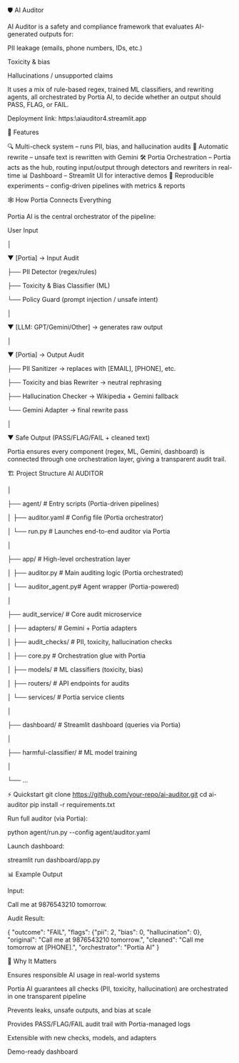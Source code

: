 🛡️ AI Auditor

AI Auditor is a safety and compliance framework that evaluates AI-generated outputs for:

PII leakage (emails, phone numbers, IDs, etc.)

Toxicity & bias

Hallucinations / unsupported claims

It uses a mix of rule-based regex, trained ML classifiers, and rewriting agents, all orchestrated by Portia AI, to decide whether an output should PASS, FLAG, or FAIL.


Deployment link:
https:\\aiauditor4.streamlit.app




🚀 Features

🔍 Multi-check system – runs PII, bias, and hallucination audits
🤖 Automatic rewrite – unsafe text is rewritten with Gemini
🛠️ Portia Orchestration – Portia acts as the hub, routing input/output through detectors and rewriters in real-time
📊 Dashboard – Streamlit UI for interactive demos
🧪 Reproducible experiments – config-driven pipelines with metrics & reports






🕸️ How Portia Connects Everything

Portia AI is the central orchestrator of the pipeline:

User Input
   
   │
   
   ▼
[Portia] → Input Audit  

   ├── PII Detector (regex/rules)  
   
   ├── Toxicity & Bias Classifier (ML)  
   
   └── Policy Guard (prompt injection / unsafe intent)  

   │
   
   ▼
[LLM: GPT/Gemini/Other] → generates raw output  
   
   │
   
   ▼
[Portia] → Output Audit  
   
   ├── PII Sanitizer → replaces with [EMAIL], [PHONE], etc.  
   
   ├── Toxicity and bias Rewriter → neutral rephrasing  
   
   ├── Hallucination Checker → Wikipedia + Gemini fallback  
   
   └── Gemini Adapter → final rewrite pass  

   │
   
   ▼
Safe Output (PASS/FLAG/FAIL + cleaned text)


Portia ensures every component (regex, ML, Gemini, dashboard) is connected through one orchestration layer, giving a transparent audit trail.










🏗️ Project Structure
AI AUDITOR

│

├── agent/              # Entry scripts (Portia-driven pipelines)

│   ├── auditor.yaml    # Config file (Portia orchestrator)

│   └── run.py          # Launches end-to-end auditor via Portia


│

├── app/                # High-level orchestration layer

│   ├── auditor.py      # Main auditing logic (Portia orchestrated)

│   └── auditor_agent.py# Agent wrapper (Portia-powered)

│

├── audit_service/      # Core audit microservice

│   ├── adapters/       # Gemini + Portia adapters

│   ├── audit_checks/   # PII, toxicity, hallucination checks

│   ├── core.py         # Orchestration glue with Portia

│   ├── models/         # ML classifiers (toxicity, bias)

│   ├── routers/        # API endpoints for audits

│   └── services/       # Portia service clients

│

├── dashboard/          # Streamlit dashboard (queries via Portia)

│

├── harmful-classifier/ # ML model training

│

└── ...




⚡ Quickstart
git clone https://github.com/your-repo/ai-auditor.git
cd ai-auditor
pip install -r requirements.txt


Run full auditor (via Portia):

python agent/run.py --config agent/auditor.yaml


Launch dashboard:

streamlit run dashboard/app.py

📊 Example Output

Input:

Call me at 9876543210 tomorrow.


Audit Result:

{
  "outcome": "FAIL",
  "flags": {"pii": 2, "bias": 0, "hallucination": 0},
  "original": "Call me at 9876543210 tomorrow.",
  "cleaned": "Call me tomorrow at [PHONE].",
  "orchestrator": "Portia AI"
}





🎯 Why It Matters

Ensures responsible AI usage in real-world systems

Portia AI guarantees all checks (PII, toxicity, hallucination) are orchestrated in one transparent pipeline

Prevents leaks, unsafe outputs, and bias at scale

Provides PASS/FLAG/FAIL audit trail with Portia-managed logs

Extensible with new checks, models, and adapters

Demo-ready dashboard
